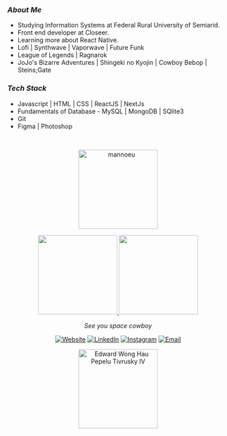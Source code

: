 <h3><i>About Me</i></h3>

- Studying Information Systems at Federal Rural University of Semiarid.
- Front end developer at Closeer.
- Learning more about React Native.
- Lofi | Synthwave | Vaporwave | Future Funk
- League of Legends | Ragnarok
- JoJo's Bizarre Adventures | Shingeki no Kyojin | Cowboy Bebop | Steins;Gate

<h3><i>Tech Stack</i></h3>

- Javascript | HTML | CSS | ReactJS | NextJs
- Fundamentals of Database - MySQL | MongoDB | SQlite3
- Git
- Figma | Photoshop

<br/>

<a href="https://github.com/mannoeu">
  <p align="center"><img height="180em" src="https://github-readme-streak-stats.herokuapp.com/?user=mannoeu&theme=synthwave" alt="mannoeu" /></p>
  <p align="center">
    <img height="180em" src="https://github-readme-stats.vercel.app/api?username=mannoeu&theme=synthwave&show_icons=true" />
    <img height="180em" src="https://github-readme-stats.vercel.app/api/top-langs/?username=mannoeu&theme=synthwave&layout=compact" />
  </p>
</a>

<p align="center"><i>See you space cowboy</i></p>

<p align="center">
<a href="https://mannoeu-about-me.netlify.app/"><img alt="Website" src="https://img.shields.io/badge/Website-mannoeu-blue?style=flat-square&logo=google-chrome"></a>
<a href="https://www.linkedin.com/in/emmanuel-messias-535621127/"><img alt="LinkedIn" src="https://img.shields.io/badge/LinkedIn-Emmanuel%20Messias%20-blue?style=flat-square&logo=linkedin"></a>
<a href="https://www.instagram.com/manno_eu"><img alt="Instagram" src="https://img.shields.io/badge/Instagram-manno__eu-blue?style=flat-square&logo=instagram"></a>
<a href="mailto:emmanuel_costasilva@hotmail.com"><img alt="Email" src="https://img.shields.io/badge/Email-emmanuel__costasilva@hotmail.com-blue?style=flat-square&logo=gmail"></a>
</p>

<p align="center">
<img height="180em" src="https://media0.giphy.com/media/udhngZK2IFTc4/giphy.gif" alt="Edward Wong Hau Pepelu Tivrusky IV" />
</p>
